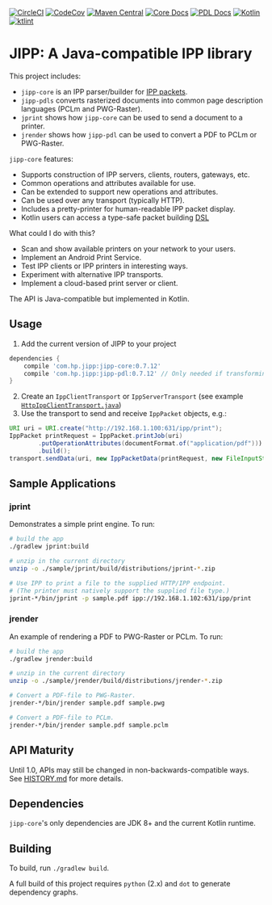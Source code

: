 [![CircleCI](https://circleci.com/gh/HPInc/jipp.svg?style=svg&circle-token=4baa4b142e5cc6f6cf6e803a8c5832a9dd755a25)](https://circleci.com/gh/HPInc/jipp)
[![CodeCov](https://codecov.io/github/HPInc/jipp/coverage.svg?branch=master)](https://codecov.io/github/HPInc/jipp)
[![Maven Central](https://maven-badges.herokuapp.com/maven-central/com.hp.jipp/jipp-core/badge.svg)](https://maven-badges.herokuapp.com/maven-central/com.hp.jipp/jipp-core)
[![Core Docs](https://img.shields.io/badge/docs-core-brightgreen.svg)](https://hpinc.github.io/jipp/api/jipp-core)
[![PDL Docs](https://img.shields.io/badge/docs-pdl-brightgreen.svg)](https://hpinc.github.io/jipp/api/jipp-pdl)
[![Kotlin](https://img.shields.io/badge/Kotlin-1.5.0-blue.svg)](https://kotlinlang.org/)
[![ktlint](https://img.shields.io/badge/code%20style-%E2%9D%A4-FF4081.svg)](https://ktlint.github.io/)

# JIPP: A Java-compatible IPP library

This project includes:

* `jipp-core` is an IPP parser/builder for [IPP packets](https://en.wikipedia.org/wiki/Internet_Printing_Protocol).
* `jipp-pdls` converts rasterized documents into common page description languages (PCLm and PWG-Raster).
* `jprint` shows how `jipp-core` can be used to send a document to a printer.
* `jrender` shows how `jipp-pdl` can be used to convert a PDF to PCLm or PWG-Raster.

`jipp-core` features:

* Supports construction of IPP servers, clients, routers, gateways, etc.
* Common operations and attributes available for use.
* Can be extended to support new operations and attributes.
* Can be used over any transport (typically HTTP).
* Includes a pretty-printer for human-readable IPP packet display.
* Kotlin users can access a type-safe packet building [DSL](https://kotlinlang.org/docs/reference/type-safe-builders.html)

What could I do with this?

* Scan and show available printers on your network to your users.
* Implement an Android Print Service.
* Test IPP clients or IPP printers in interesting ways.
* Experiment with alternative IPP transports.
* Implement a cloud-based print server or client.

The API is Java-compatible but implemented in Kotlin.

## Usage

1. Add the current version of JIPP to your project
```gradle
dependencies {
    compile 'com.hp.jipp:jipp-core:0.7.12'
    compile 'com.hp.jipp:jipp-pdl:0.7.12' // Only needed if transforming PDLs
}
```
2. Create an `IppClientTransport` or `IppServerTransport` (see example
[`HttpIppClientTransport.java`](https://github.com/HPInc/jipp/blob/master/sample/jprint/src/main/java/sample/HttpIppClientTransport.java))
3. Use the transport to send and receive `IppPacket` objects, e.g.:
```java
URI uri = URI.create("http://192.168.1.100:631/ipp/print");
IppPacket printRequest = IppPacket.printJob(uri)
        .putOperationAttributes(documentFormat.of("application/pdf")))
        .build();
transport.sendData(uri, new IppPacketData(printRequest, new FileInputStream(inputFile)));
```

## Sample Applications

### jprint

Demonstrates a simple print engine. To run:

```bash
# build the app
./gradlew jprint:build

# unzip in the current directory
unzip -o ./sample/jprint/build/distributions/jprint-*.zip

# Use IPP to print a file to the supplied HTTP/IPP endpoint.
# (The printer must natively support the supplied file type.)
jprint-*/bin/jprint -p sample.pdf ipp://192.168.1.102:631/ipp/print
```

### jrender

An example of rendering a PDF to PWG-Raster or PCLm. To run:

```bash
# build the app
./gradlew jrender:build

# unzip in the current directory
unzip -o ./sample/jrender/build/distributions/jrender-*.zip

# Convert a PDF-file to PWG-Raster.
jrender-*/bin/jrender sample.pdf sample.pwg

# Convert a PDF-file to PCLm.
jrender-*/bin/jrender sample.pdf sample.pclm
```

## API Maturity

Until 1.0, APIs may still be changed in non-backwards-compatible ways. See [HISTORY.md](HISTORY.md) for more details.

## Dependencies

`jipp-core`'s only dependencies are JDK 8+ and the current Kotlin runtime.

## Building

To build, run `./gradlew build`.

A full build of this project requires `python` (2.x) and `dot` to generate dependency graphs.
